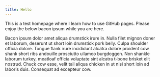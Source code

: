 ```yaml
---
title: Hello
---
```


This is a test homepage where I learn how to use GitHub pages. Please enjoy the below bacon ipsum while you are here. 

Bacon ipsum dolor amet aliqua drumstick irure in. Nulla filet mignon doner et laborum, deserunt ut short loin drumstick pork belly. Culpa shoulder officia dolore. Tongue flank irure incididunt alcatra dolore proident cow shank short ribs andouille prosciutto ullamco burgdoggen. Non shankle laborum turkey, meatloaf officia voluptate sint alcatra t-bone brisket elit nostrud. Chuck cow esse, velit tail aliqua chicken in ut nisi short loin ad laboris duis. Consequat ad excepteur cow.
